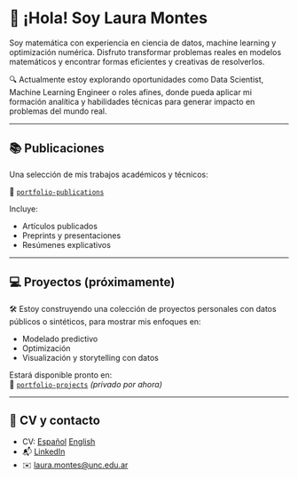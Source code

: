 # 👋 ¡Hola! Soy Laura Montes

Soy matemática con experiencia en ciencia de datos, machine learning y optimización numérica. Disfruto transformar problemas reales en modelos matemáticos y encontrar formas eficientes y creativas de resolverlos.

🔍 Actualmente estoy explorando oportunidades como Data Scientist, Machine Learning Engineer o roles afines, donde pueda aplicar mi formación analítica y habilidades técnicas para generar impacto en problemas del mundo real.

---

## 📚 Publicaciones

Una selección de mis trabajos académicos y técnicos:

🔗 [`portfolio-publications`](https://github.com/lauramontes23/portfolio-publications)

Incluye:
- Artículos publicados
- Preprints y presentaciones
- Resúmenes explicativos

---

## 💻 Proyectos (próximamente)

🛠️ Estoy construyendo una colección de proyectos personales con datos públicos o sintéticos, para mostrar mis enfoques en:
- Modelado predictivo
- Optimización
- Visualización y storytelling con datos

Estará disponible pronto en:  
🔗 [`portfolio-projects`](https://github.com/lauramontes23/portfolio-projects) *(privado por ahora)*

---

## 📄 CV y contacto

- CV: [Español](https://drive.google.com/file/d/18f1DhtZMZ76OMiyL6RRh7gECzqRAyrsV/view?usp=sharing) [English](https://drive.google.com/file/d/1JGoSnVOdjUG-lwmFD2eixStS2pPjQBur/view?usp=sharing)
- 📬 [LinkedIn](https://www.linkedin.com/in/montes-laura)
- ✉️ laura.montes@unc.edu.ar

<!--
**lauramontes23/lauramontes23** is a ✨ _special_ ✨ repository because its `README.md` (this file) appears on your GitHub profile.

Here are some ideas to get you started:

- 🔭 I’m currently working on ...
- 🌱 I’m currently learning ...
- 👯 I’m looking to collaborate on ...
- 🤔 I’m looking for help with ...
- 💬 Ask me about ...
- 📫 How to reach me: ...
- 😄 Pronouns: ...
- ⚡ Fun fact: ...
-->
